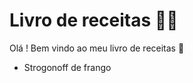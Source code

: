 # Livro de receitas :man_cook: 

Olá ! Bem vindo ao meu livro de receitas :wave: 

- Strogonoff de frango

